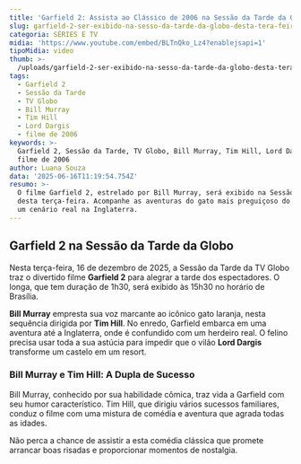 ```yaml
---
title: 'Garfield 2: Assista ao Clássico de 2006 na Sessão da Tarde da Globo'
slug: garfield-2-ser-exibido-na-sesso-da-tarde-da-globo-desta-tera-feira
categoria: SÉRIES E TV
midia: 'https://www.youtube.com/embed/BLTnQko_Lz4?enablejsapi=1'
tipoMidia: video
thumb: >-
  /uploads/garfield-2-ser-exibido-na-sesso-da-tarde-da-globo-desta-tera-feira-thumb.jpg
tags:
  - Garfield 2
  - Sessão da Tarde
  - TV Globo
  - Bill Murray
  - Tim Hill
  - Lord Dargis
  - filme de 2006
keywords: >-
  Garfield 2, Sessão da Tarde, TV Globo, Bill Murray, Tim Hill, Lord Dargis,
  filme de 2006
author: Luana Souza
data: '2025-06-16T11:19:54.754Z'
resumo: >-
  O filme Garfield 2, estrelado por Bill Murray, será exibido na Sessão da Tarde
  desta terça-feira. Acompanhe as aventuras do gato mais preguiçoso do cinema em
  um cenário real na Inglaterra.
---
```


## Garfield 2 na Sessão da Tarde da Globo

Nesta terça-feira, 16 de dezembro de 2025, a Sessão da Tarde da TV Globo traz o divertido filme **Garfield 2** para alegrar a tarde dos espectadores. O longa, que tem duração de 1h30, será exibido às 15h30 no horário de Brasília.

**Bill Murray** empresta sua voz marcante ao icônico gato laranja, nesta sequência dirigida por **Tim Hill**. No enredo, Garfield embarca em uma aventura até a Inglaterra, onde é confundido com um herdeiro real. O felino precisa usar toda a sua astúcia para impedir que o vilão **Lord Dargis** transforme um castelo em um resort.

### Bill Murray e Tim Hill: A Dupla de Sucesso

Bill Murray, conhecido por sua habilidade cômica, traz vida a Garfield com seu humor característico. Tim Hill, que dirigiu vários sucessos familiares, conduz o filme com uma mistura de comédia e aventura que agrada todas as idades.

Não perca a chance de assistir a esta comédia clássica que promete arrancar boas risadas e proporcionar momentos de nostalgia.
